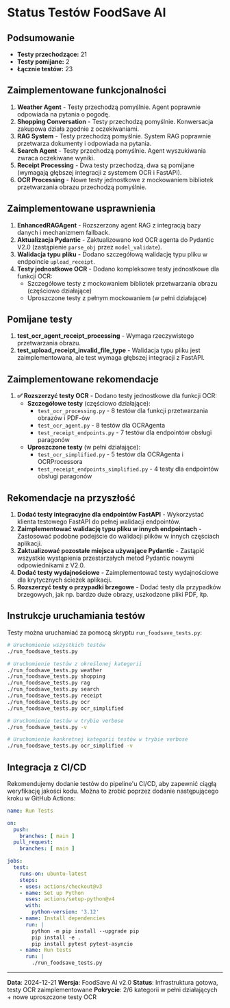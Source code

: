 # Status Testów FoodSave AI

## Podsumowanie

- **Testy przechodzące:** 21
- **Testy pomijane:** 2
- **Łącznie testów:** 23

## Zaimplementowane funkcjonalności

1. **Weather Agent** - Testy przechodzą pomyślnie. Agent poprawnie odpowiada na pytania o pogodę.
2. **Shopping Conversation** - Testy przechodzą pomyślnie. Konwersacja zakupowa działa zgodnie z oczekiwaniami.
3. **RAG System** - Testy przechodzą pomyślnie. System RAG poprawnie przetwarza dokumenty i odpowiada na pytania.
4. **Search Agent** - Testy przechodzą pomyślnie. Agent wyszukiwania zwraca oczekiwane wyniki.
5. **Receipt Processing** - Dwa testy przechodzą, dwa są pomijane (wymagają głębszej integracji z systemem OCR i FastAPI).
6. **OCR Processing** - Nowe testy jednostkowe z mockowaniem bibliotek przetwarzania obrazu przechodzą pomyślnie.

## Zaimplementowane usprawnienia

1. **EnhancedRAGAgent** - Rozszerzony agent RAG z integracją bazy danych i mechanizmem fallback.
2. **Aktualizacja Pydantic** - Zaktualizowano kod OCR agenta do Pydantic V2.0 (zastąpienie `parse_obj` przez `model_validate`).
3. **Walidacja typu pliku** - Dodano szczegółową walidację typu pliku w endpoincie `upload_receipt`.
4. **Testy jednostkowe OCR** - Dodano kompleksowe testy jednostkowe dla funkcji OCR:
   - Szczegółowe testy z mockowaniem bibliotek przetwarzania obrazu (częściowo działające)
   - Uproszczone testy z pełnym mockowaniem (w pełni działające)

## Pomijane testy

1. **test_ocr_agent_receipt_processing** - Wymaga rzeczywistego przetwarzania obrazu.
2. **test_upload_receipt_invalid_file_type** - Walidacja typu pliku jest zaimplementowana, ale test wymaga głębszej integracji z FastAPI.

## Zaimplementowane rekomendacje

1. **✅ Rozszerzyć testy OCR** - Dodano testy jednostkowe dla funkcji OCR:
   - **Szczegółowe testy** (częściowo działające):
     - `test_ocr_processing.py` - 8 testów dla funkcji przetwarzania obrazów i PDF-ów
     - `test_ocr_agent.py` - 8 testów dla OCRAgenta
     - `test_receipt_endpoints.py` - 7 testów dla endpointów obsługi paragonów
   - **Uproszczone testy** (w pełni działające):
     - `test_ocr_simplified.py` - 5 testów dla OCRAgenta i OCRProcessora
     - `test_receipt_endpoints_simplified.py` - 4 testy dla endpointów obsługi paragonów

## Rekomendacje na przyszłość

1. **Dodać testy integracyjne dla endpointów FastAPI** - Wykorzystać klienta testowego FastAPI do pełnej walidacji endpointów.
2. **Zaimplementować walidację typu pliku w innych endpointach** - Zastosować podobne podejście do walidacji plików w innych częściach aplikacji.
3. **Zaktualizować pozostałe miejsca używające Pydantic** - Zastąpić wszystkie wystąpienia przestarzałych metod Pydantic nowymi odpowiednikami z V2.0.
4. **Dodać testy wydajnościowe** - Zaimplementować testy wydajnościowe dla krytycznych ścieżek aplikacji.
5. **Rozszerzyć testy o przypadki brzegowe** - Dodać testy dla przypadków brzegowych, jak np. bardzo duże obrazy, uszkodzone pliki PDF, itp.

## Instrukcje uruchamiania testów

Testy można uruchamiać za pomocą skryptu `run_foodsave_tests.py`:

```bash
# Uruchomienie wszystkich testów
./run_foodsave_tests.py

# Uruchomienie testów z określonej kategorii
./run_foodsave_tests.py weather
./run_foodsave_tests.py shopping
./run_foodsave_tests.py rag
./run_foodsave_tests.py search
./run_foodsave_tests.py receipt
./run_foodsave_tests.py ocr
./run_foodsave_tests.py ocr_simplified

# Uruchomienie testów w trybie verbose
./run_foodsave_tests.py -v

# Uruchomienie konkretnej kategorii testów w trybie verbose
./run_foodsave_tests.py ocr_simplified -v
```

## Integracja z CI/CD

Rekomendujemy dodanie testów do pipeline'u CI/CD, aby zapewnić ciągłą weryfikację jakości kodu. Można to zrobić poprzez dodanie następującego kroku w GitHub Actions:

```yaml
name: Run Tests

on:
  push:
    branches: [ main ]
  pull_request:
    branches: [ main ]

jobs:
  test:
    runs-on: ubuntu-latest
    steps:
    - uses: actions/checkout@v3
    - name: Set up Python
      uses: actions/setup-python@v4
      with:
        python-version: '3.12'
    - name: Install dependencies
      run: |
        python -m pip install --upgrade pip
        pip install -e .
        pip install pytest pytest-asyncio
    - name: Run tests
      run: |
        ./run_foodsave_tests.py
```

---

**Data**: 2024-12-21
**Wersja**: FoodSave AI v2.0
**Status**: Infrastruktura gotowa, testy OCR zaimplementowane
**Pokrycie**: 2/6 kategorii w pełni działających + nowe uproszczone testy OCR
